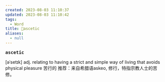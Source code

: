 ```yaml
---
created: 2023-08-03 11:10:37
updated: 2023-08-03 11:10:42
tags:
  - Word
title: 📖ascetic
aliases:
  - null
---
```


<pre><strong>ascetic</strong></pre>
[əˈsetɪk]
adj. relating to having a strict and simple way of living that avoids physical pleasure 苦⾏的
推荐：来自希腊语askeo, 修行，特指宗教人士的苦修。